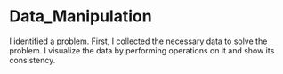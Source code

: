 # Data_Manipulation
I identified a problem.
First, I collected the necessary data to solve the problem.
I visualize the data by performing operations on it and show its consistency.
